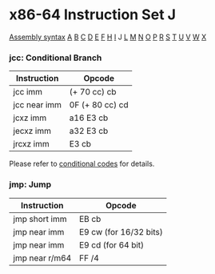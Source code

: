 x86-64 Instruction Set J
========================

[Assembly syntax](AssemblyX64.md)
[A](AssemblyX64A.md) [B](AssemblyX64B.md) [C](AssemblyX64C.md)
[D](AssemblyX64D.md) [E](AssemblyX64E.md) [F](AssemblyX64F.md)
[H](AssemblyX64H.md) [I](AssemblyX64I.md) J
[L](AssemblyX64L.md) [M](AssemblyX64M.md) [N](AssemblyX64N.md)
[O](AssemblyX64O.md) [P](AssemblyX64P.md) [R](AssemblyX64R.md)
[S](AssemblyX64S.md) [T](AssemblyX64T.md) [U](AssemblyX64U.md)
[V](AssemblyX64V.md) [W](AssemblyX64W.md) [X](AssemblyX64X.md)

### jcc: Conditional Branch

| Instruction    | Opcode          |
| -------------- | --------------- |
| jcc imm        | (+ 70 cc) cb    |
| jcc near imm   | 0F (+ 80 cc) cd |
| jcxz imm       | a16 E3 cb       |
| jecxz imm      | a32 E3 cb       |
| jrcxz imm      | E3 cb           |

Please refer to [conditional codes](AssemblyX64.md) for details.

### jmp: Jump

| Instruction    | Opcode                 |
| -------------- | --------               |
| jmp short imm  | EB cb                  |
| jmp near imm   | E9 cw (for 16/32 bits) |
| jmp near imm   | E9 cd (for 64 bit)     |
| jmp near r/m64 | FF /4                  |
